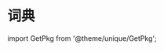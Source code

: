 # 词典

import GetPkg from '@theme/unique/GetPkg';

<GetPkg name="goldendict" dnf winget />

<!-- todo -->
